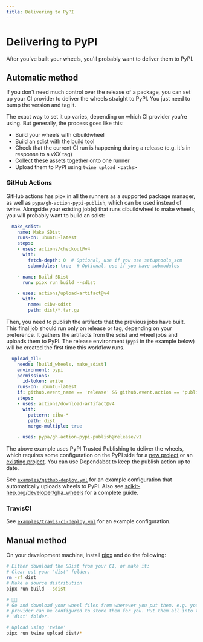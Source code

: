 ```yaml
---
title: Delivering to PyPI
---
```


# Delivering to PyPI

After you've built your wheels, you'll probably want to deliver them to PyPI.

## Automatic method

If you don't need much control over the release of a package, you can set up
your CI provider to deliver the wheels straight to PyPI. You just need to bump the
version and tag it.

The exact way to set it up varies, depending on which CI provider you're using. But generally, the process goes like this:

- Build your wheels with cibuildwheel
- Build an sdist with the [build](https://github.com/pypa/build) tool
- Check that the current CI run is happening during a release (e.g. it's in response to a vXX tag)
- Collect these assets together onto one runner
- Upload them to PyPI using `twine upload <paths>`

### GitHub Actions

GitHub actions has pipx in all the runners as a supported package manager, as well as `pypa/gh-action-pypi-publish`, which can be used instead of twine. Alongside your existing job(s) that runs cibuildwheel to make wheels, you will probably want to build an sdist:

```yaml
  make_sdist:
    name: Make SDist
    runs-on: ubuntu-latest
    steps:
    - uses: actions/checkout@v4
      with:
        fetch-depth: 0  # Optional, use if you use setuptools_scm
        submodules: true  # Optional, use if you have submodules

    - name: Build SDist
      run: pipx run build --sdist

    - uses: actions/upload-artifact@v4
      with:
        name: cibw-sdist
        path: dist/*.tar.gz
```

Then, you need to publish the artifacts that the previous jobs have built. This final job should run only on release or tag, depending on your preference. It gathers the artifacts from the sdist and wheel jobs and uploads them to PyPI. The release environment (`pypi` in the example below) will be created the first time this workflow runs.

```yaml
  upload_all:
    needs: [build_wheels, make_sdist]
    environment: pypi
    permissions:
      id-token: write
    runs-on: ubuntu-latest
    if: github.event_name == 'release' && github.event.action == 'published'
    steps:
    - uses: actions/download-artifact@v4
      with:
        pattern: cibw-*
        path: dist
        merge-multiple: true

    - uses: pypa/gh-action-pypi-publish@release/v1
```

The above example uses PyPI Trusted Publishing to deliver the wheels, which requires some configuration on the PyPI side for a [new project](https://docs.pypi.org/trusted-publishers/creating-a-project-through-oidc) or an [existing project](https://docs.pypi.org/trusted-publishers/adding-a-publisher). You can use Dependabot to keep the publish action up to date.

See
[`examples/github-deploy.yml`](https://github.com/pypa/cibuildwheel/blob/main/examples/github-deploy.yml)
for an example configuration that automatically uploads wheels to PyPI. Also see
[scikit-hep.org/developer/gha_wheels](https://scikit-hep.org/developer/gha_wheels)
for a complete guide.

### TravisCI

See
[`examples/travis-ci-deploy.yml`](https://github.com/pypa/cibuildwheel/blob/main/examples/travis-ci-deploy.yml)
for an example configuration.

## Manual method

On your development machine, install [pipx](https://pipx.pypa.io/) and do the following:

```bash
# Either download the SDist from your CI, or make it:
# Clear out your 'dist' folder.
rm -rf dist
# Make a source distribution
pipx run build --sdist

# 🏃🏻
# Go and download your wheel files from wherever you put them. e.g. your CI
# provider can be configured to store them for you. Put them all into the
# 'dist' folder.

# Upload using 'twine'
pipx run twine upload dist/*
```
